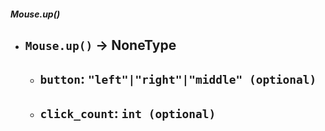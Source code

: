 ##### Mouse.up()
- `Mouse.up()` -> NoneType
	- 
	- `button`: `"left"|"right"|"middle" (optional)`
		- 
	- `click_count`: `int (optional)`
		- 
